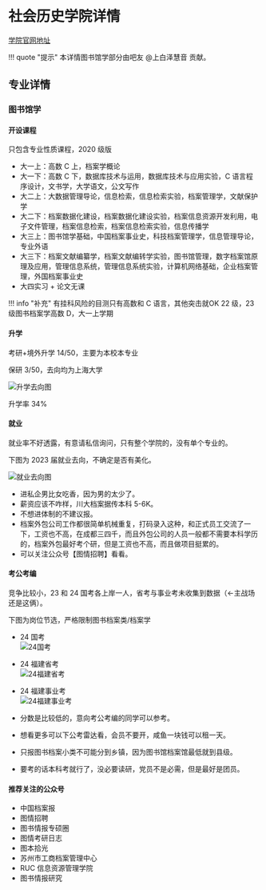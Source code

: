 # 社会历史学院详情

[学院官网地址](https://csh.fjnu.edu.cn/main.htm)

!!! quote "提示"
    本详情图书馆学部分由吧友 @上白泽慧音 贡献。

## 专业详情

### 图书馆学

#### 开设课程

只包含专业性质课程，2020 级版

- 大一上：高数 C 上，档案学概论
- 大一下：高数 C 下，数据库技术与运用，数据库技术与应用实验，C 语言程序设计，文书学，大学语文，公文写作
- 大二上：大数据管理导论，信息检索，信息检索实验，档案管理学，文献保护学
- 大二下：档案数据化建设，档案数据化建设实验，档案信息资源开发利用，电子文件管理，档案信息检索，档案信息检索实验，信息传播学
- 大三上：图书馆学基础，中国档案事业史，科技档案管理学，信息管理导论，专业外语
- 大三下：档案文献编纂学，档案文献编转学实验，图书馆管理，数字档案馆原理及应用，管理信息系统，管理信息系统实验，计算机网络基础，企业档案管理，外国档案事业史
- 大四实习 + 论文无课

!!! info "补充"
    有挂科风险的目测只有高数和 C 语言，其他突击就OK
    22 级，23 级图书档案学高数 D，大一上学期

#### 升学

考研+境外升学 14/50，主要为本校本专业

保研 3/50，去向均为上海大学

![升学去向图](./pics/sociology_and_history-图1.jpg)

升学率 34%

#### 就业

就业率不好透露，有意请私信询问，只有整个学院的，没有单个专业的。

下图为 2023 届就业去向，不确定是否有美化。

![就业去向图](./pics/sociology_and_history-图2.jpg)

- 进私企男比女吃香，因为男的太少了。
- 薪资应该不咋样，川大档案据传本科 5-6K。
- 不想进体制的不建议报。
- 档案外包公司工作都很简单机械重复，打码录入这种，和正式员工交流了一下，工资也不高，在成都三四千，而且外包公司的人员一般都不需要本科学历的，档案外包最好考个研，但是工资也不高，而且做项目挺累的。
- 可以关注公众号【图情招聘】看看。

#### 考公考编

竞争比较小，23 和 24 国考各上岸一人，省考与事业考未收集到数据（←主战场还是这俩）。

下图为岗位节选，严格限制图书档案类/档案学

- 24 国考  
  ![24国考](./pics/sociology_and_history-图3.jpg)

- 24 福建省考  
  ![24福建省考](./pics/sociology_and_history-图4.jpg)

- 24 福建事业考  
  ![24福建事业考](./pics/sociology_and_history-图5.jpg)

- 分数是比较低的，意向考公考编的同学可以参考。
- 想看更多可以下公考雷达看，会员不要开，咸鱼一块钱可以租一天。
- 只报图书档案小类不可能分到乡镇，因为图书馆档案馆最低就到县级。
- 要考的话本科考就行了，没必要读研，党员不是必需，但是最好是团员。

#### 推荐关注的公众号

- 中国档案报
- 图情招聘
- 图书情报专硕圈
- 图情考研日志
- 图本拾光
- 苏州市工商档案管理中心
- RUC 信息资源管理学院
- 图书情报研究
